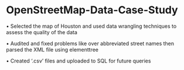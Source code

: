 # OpenStreetMap-Data-Case-Study
•	Selected the map of Houston and used data wrangling techniques to assess the quality of the data

•	Audited and fixed problems like over abbreviated street names then parsed the XML file using elementtree

•	Created ‘.csv’ files and uploaded to SQL for future queries
